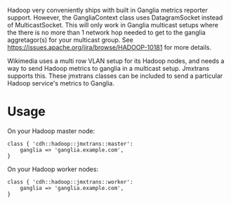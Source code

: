 Hadoop very conveniently ships with built in Ganglia metrics reporter support.
However, the GangliaContext class uses DatagramSocket instead of MulticastSocket.
This will only work in Ganglia multicast setups where the there is no more than
1 network hop needed to get to the ganglia aggretagor(s) for your multicast group.
See https://issues.apache.org/jira/browse/HADOOP-10181 for more details.

Wikimedia uses a multi row VLAN setup for its Hadoop nodes, and needs a way
to send Hadoop metrics to ganglia in a multicast setup.  Jmxtrans supports
this.  These jmxtrans classes can be included to send a particular Hadoop
service's metrics to Ganglia.

# Usage

On your Hadoop master node:

```puppet
class { 'cdh::hadoop::jmxtrans::master':
    ganglia => 'ganglia.example.com',
}
```

On your Hadoop worker nodes:
```puppet
class { 'cdh::hadoop::jmxtrans::worker':
    ganglia => 'ganglia.example.com',
}
```
